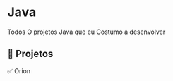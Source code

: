 
<h1> Java </h1>

<p> Todos O projetos Java que eu Costumo a desenvolver </p>



<h2>🛑 Projetos </h2>

<p>
✅ Orion <br>
</p>
